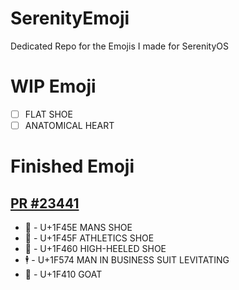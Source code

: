 # SerenityEmoji
 Dedicated Repo for the Emojis I made for SerenityOS

# WIP Emoji
- [ ] FLAT SHOE
- [ ] ANATOMICAL HEART

# Finished Emoji
## [PR #23441](https://github.com/SerenityOS/serenity/pull/23441)
- 👞 - U+1F45E MANS SHOE
- 👟 - U+1F45F ATHLETICS SHOE
- 👠 - U+1F460 HIGH-HEELED SHOE
- 🕴 - U+1F574 MAN IN BUSINESS SUIT LEVITATING
- 🐐 - U+1F410 GOAT